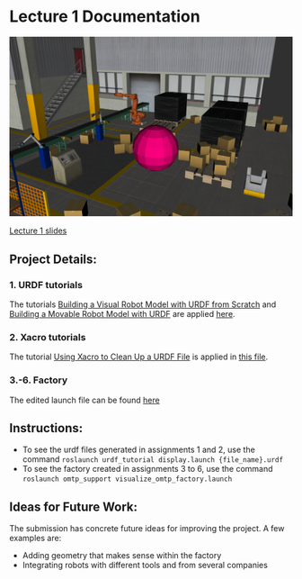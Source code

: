 # Lecture 1 Documentation

![Final state of the factory](factory_updated.png)

[Lecture 1 slides](OMTP_LEC_1_BUILD_A_ROBOT_SIMULATION_ENVIRONMENT.pdf)

## Project Details: 

### 1. URDF tutorials

The tutorials [Building a Visual Robot Model with URDF from Scratch](http://wiki.ros.org/urdf/Tutorials/Building%20a%20Visual%20Robot%20Model%20with%20URDF%20from%20Scratch) and [Building a Movable Robot Model with URDF](http://wiki.ros.org/urdf/Tutorials/Building%20a%20Movable%20Robot%20Model%20with%20URDFhttp://wiki.ros.org/urdf/Tutorials/Building%20a%20Movable%20Robot%20Model%20with%20URDF) are applied [here](urdf_tutorial/urdf).

### 2. Xacro tutorials

The tutorial [Using Xacro to Clean Up a URDF File](http://wiki.ros.org/urdf/Tutorials/Using%20Xacro%20to%20Clean%20Up%20a%20URDF%20Filehttp://wiki.ros.org/urdf/Tutorials/Using%20Xacro%20to%20Clean%20Up%20a%20URDF%20File) is applied in [this file](urdf_tutorial/urdf/08-macroed.urdf.xacro).

### 3.-6. Factory
The edited launch file can be found [here](omtp_support/urdf/omtp_factory_assignment.xacro)

## Instructions: 
* To see the urdf files generated in assignments 1 and 2, use the command `roslaunch urdf_tutorial display.launch {file_name}.urdf`
* To see the factory created in assignments 3 to 6, use the command `roslaunch omtp_support visualize_omtp_factory.launch`

## Ideas for Future Work: 
The submission has concrete future ideas for improving the project. A few examples are:
- Adding geometry that makes sense within the factory
- Integrating robots with different tools and from several companies


